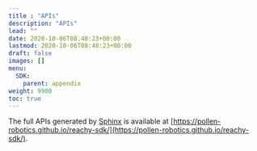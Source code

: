 ```yaml
---
title : "APIs"
description: "APIs"
lead: ""
date: 2020-10-06T08:48:23+00:00
lastmod: 2020-10-06T08:48:23+00:00
draft: false
images: []
menu:
  SDK:
    parent: appendix
weight: 9900
toc: true
---
```


The full APIs generated by [Sphinx](https://www.sphinx-doc.org/) is available at [https://pollen-robotics.github.io/reachy-sdk/](https://pollen-robotics.github.io/reachy-sdk/).